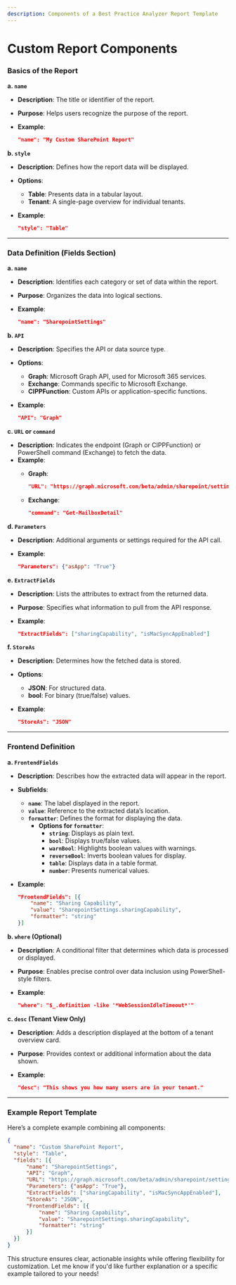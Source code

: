 ```yaml
---
description: Components of a Best Practice Analyzer Report Template
---
```


# Custom Report Components

### **Basics of the Report**

**a. `name`**

* **Description**: The title or identifier of the report.
* **Purpose**: Helps users recognize the purpose of the report.
*   **Example**:

    ```json
    "name": "My Custom SharePoint Report"
    ```

**b. `style`**

* **Description**: Defines how the report data will be displayed.
* **Options**:
  * **Table**: Presents data in a tabular layout.
  * **Tenant**: A single-page overview for individual tenants.
*   **Example**:

    ```json
    "style": "Table"
    ```

***

### **Data Definition (Fields Section)**

**a. `name`**

* **Description**: Identifies each category or set of data within the report.
* **Purpose**: Organizes the data into logical sections.
*   **Example**:

    ```json
    "name": "SharepointSettings"
    ```

**b. `API`**

* **Description**: Specifies the API or data source type.
* **Options**:
  * **Graph**: Microsoft Graph API, used for Microsoft 365 services.
  * **Exchange**: Commands specific to Microsoft Exchange.
  * **CIPPFunction**: Custom APIs or application-specific functions.
*   **Example**:

    ```json
    "API": "Graph"
    ```

**c. `URL` or `command`**

* **Description**: Indicates the endpoint (Graph or CIPPFunction) or PowerShell command (Exchange) to fetch the data.
* **Example**:
  *   **Graph**:

      ```json
      "URL": "https://graph.microsoft.com/beta/admin/sharepoint/settings"
      ```
  *   **Exchange**:

      ```json
      "command": "Get-MailboxDetail"
      ```

**d. `Parameters`**

* **Description**: Additional arguments or settings required for the API call.
*   **Example**:

    ```json
    "Parameters": {"asApp": "True"}
    ```

**e. `ExtractFields`**

* **Description**: Lists the attributes to extract from the returned data.
* **Purpose**: Specifies what information to pull from the API response.
*   **Example**:

    ```json
    "ExtractFields": ["sharingCapability", "isMacSyncAppEnabled"]
    ```

**f. `StoreAs`**

* **Description**: Determines how the fetched data is stored.
* **Options**:
  * **JSON**: For structured data.
  * **bool**: For binary (true/false) values.
*   **Example**:

    ```json
    "StoreAs": "JSON"
    ```

***

### **Frontend Definition**

**a. `FrontendFields`**

* **Description**: Describes how the extracted data will appear in the report.
* **Subfields**:
  * **`name`**: The label displayed in the report.
  * **`value`**: Reference to the extracted data’s location.
  * **`formatter`**: Defines the format for displaying the data.
    * **Options for `formatter`**:
      * **`string`**: Displays as plain text.
      * **`bool`**: Displays true/false values.
      * **`warnBool`**: Highlights boolean values with warnings.
      * **`reverseBool`**: Inverts boolean values for display.
      * **`table`**: Displays data in a table format.
      * **`number`**: Presents numerical values.
*   **Example**:

    ```json
    "FrontendFields": [{
        "name": "Sharing Capability",
        "value": "SharepointSettings.sharingCapability",
        "formatter": "string"
    }]
    ```

**b. `where` (Optional)**

* **Description**: A conditional filter that determines which data is processed or displayed.
* **Purpose**: Enables precise control over data inclusion using PowerShell-style filters.
*   **Example**:

    ```json
    "where": "$_.definition -like '*WebSessionIdleTimeout*'"
    ```

**c. `desc` (Tenant View Only)**

* **Description**: Adds a description displayed at the bottom of a tenant overview card.
* **Purpose**: Provides context or additional information about the data shown.
*   **Example**:

    ```json
    "desc": "This shows you how many users are in your tenant."
    ```

***

### **Example Report Template**

Here’s a complete example combining all components:

```json
{
  "name": "Custom SharePoint Report",
  "style": "Table",
  "fields": [{
      "name": "SharepointSettings",
      "API": "Graph",
      "URL": "https://graph.microsoft.com/beta/admin/sharepoint/settings",
      "Parameters": {"asApp": "True"},
      "ExtractFields": ["sharingCapability", "isMacSyncAppEnabled"],
      "StoreAs": "JSON",
      "FrontendFields": [{
          "name": "Sharing Capability",
          "value": "SharepointSettings.sharingCapability",
          "formatter": "string"
      }]
  }]
}
```

This structure ensures clear, actionable insights while offering flexibility for customization. Let me know if you'd like further explanation or a specific example tailored to your needs!
